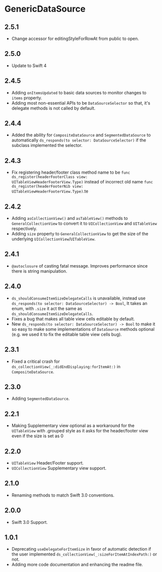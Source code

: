 # GenericDataSource

## 2.5.1
* Change accessor for editingStyleForRowAt from public to open.

## 2.5.0
* Update to Swift 4

## 2.4.5

* Adding `onItemsUpdated` to basic data sources to monitor changes to `items` property.
* Adding most non-essential APIs to be `DataSourceSelector` so that, it's delegate methods is not called by default.

## 2.4.4

* Added the ability for `CompositeDataSource` and `SegmentedDataSource` to automatically `ds_responds(to selector: DataSourceSelector)` if the subclass implemented the selector.

## 2.4.3

* Fix registering header/footer class method name to be `func ds_register(headerFooterClass view: UITableViewHeaderFooterView.Type)` instead of incorrect old name `func ds_register(headerFooterNib view: UITableViewHeaderFooterView.Type)`.te

## 2.4.2

* Adding `asCollectionView()` and `asTableView()` methods to `GeneralCollectionView` to convert it to `UICollectionView` and `UITableView` respectively.
* Adding `size` property to `GeneralCollectionView` to get the size of the underlying `UICollectionView`/`UITableView`.

## 2.4.1

* `@autoclosure` of casting fatal message. Improves performance since there is string manipulation.

## 2.4.0

* `ds_shouldConsumeItemSizeDelegateCalls` is unavailable, instead use `ds_responds(to selector: DataSourceSelector) -> Bool`, It takes an enum, with `.size` it act the same as `ds_shouldConsumeItemSizeDelegateCalls`.
* Fixes a bug that makes all table view cells editable by default.
* New `ds_responds(to selector: DataSourceSelector) -> Bool` to make it so easy to make some implementations of `DataSource` methods optional (e.g. we used it to fix the editable table view cells bug).

## 2.3.1

* Fixed a critical crash for `ds_collectionView(_:didEndDisplaying:forItemAt:)` in `CompositeDataSource`.

## 2.3.0

* Adding `SegmentedDataSource`.

## 2.2.1

* Making Supplementary view optional as a workaround for the `UITableView` with .grouped style as it asks for the header/footer view even if the size is set as 0

## 2.2.0

* `UITableView` Header/Footer support.
* `UICollectionView` Supplementary view support.

## 2.1.0

* Renaming methods to match Swift 3.0 conventions.

## 2.0.0

* Swift 3.0 Support.

## 1.0.1

* Deprecating `useDelegateForItemSize` in favor of automatic detection if the user implemented `ds_collectionView(_:sizeForItemAtIndexPath:)` or not.
* Adding more code documentation and enhancing the readme file.
